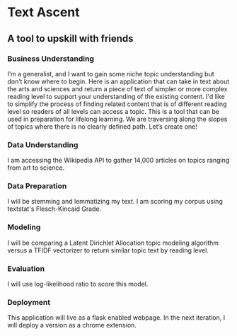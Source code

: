 # Text Ascent
## A tool to upskill with friends

### Business Understanding
I’m a generalist, and I want to gain some niche topic understanding but don’t know where to begin. Here is an application that can take in text about the arts and sciences and return a piece of text of simpler or more complex reading level to support your understanding of the existing content. I'd like to simplify the process of finding related content that is of different reading level so readers of all levels can access a topic. This is a tool that can be used in preparation for lifelong learning. We are traversing along the slopes of topics where there is no clearly defined path. Let’s create one! 

### Data Understanding
I am accessing the Wikipedia API to gather 14,000 articles on topics ranging from art to science. 

### Data Preparation
I will be stemming and lemmatizing my text. I am scoring my corpus using textstat's Flesch-Kincaid Grade. 

### Modeling
I will be comparing a Latent Dirichlet Allocation topic modeling algorithm versus a TFIDF vectorizer to return similar topic text by reading level.

### Evaluation
I will use log-likelihood ratio to score this model. 

### Deployment 
This application will live as a flask enabled webpage. In the next iteration, I will deploy a version as a chrome extension. 


